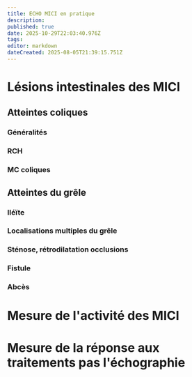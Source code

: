 ```yaml
---
title: ECHO MICI en pratique
description: 
published: true
date: 2025-10-29T22:03:40.976Z
tags: 
editor: markdown
dateCreated: 2025-08-05T21:39:15.751Z
---
```


# Lésions intestinales des MICI
## Atteintes coliques
### Généralités
### RCH
### MC coliques
## Atteintes du grêle
### Iléïte
### Localisations multiples du grêle
### Sténose, rétrodilatation occlusions
### Fistule
### Abcès
# Mesure de l'activité des MICI
# Mesure de la réponse aux traitements pas l'échographie